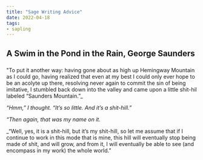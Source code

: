 ```yaml
---
title: "Sage Writing Advice"
date: 2022-04-18
tags:
- sapling
---
```


## A Swim in the Pond in the Rain, George Saunders

### 
"To put it another way: having gone about as high up Hemingway Mountain as I could go, having realized that even at my best I could only ever hope to be an acolyte up there, resolving never again to commit the sin of being imitative, I stumbled back down into the valley and came upon a little shit-hil labeled “Saunders Mountain.”_

_“Hmm,” I thought. “It’s so little. And it’s a shit-hill.”_

_“Then again, that was my name on it._ 

_“Well, yes, it is a shit-hill, but it’s my shit-hill, so let me assume that if I continue to work in this mode that is mine, this hill will eventually stop being made of shit, and will grow, and from it, I will eventually be able to see (and encompass in my work) the whole world.”


